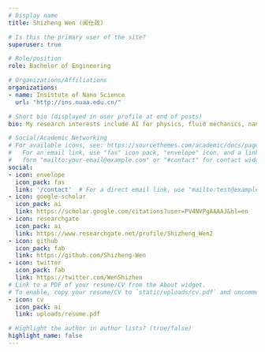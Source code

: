 ```yaml
---
# Display name
title: Shizheng Wen (闻仕政)

# Is this the primary user of the site?
superuser: true

# Role/position
role: Bachelor of Engineering

# Organizations/Affiliations
organizations:
- name: Insistute of Nano Science
  url: "http://ins.nuaa.edu.cn/"

# Short bio (displayed in user profile at end of posts)
bio: My research interests include AI for physics, fluid mechanics, nanoscale heat transfer and biophysics.

# Social/Academic Networking
# For available icons, see: https://sourcethemes.com/academic/docs/page-builder/#icons
#   For an email link, use "fas" icon pack, "envelope" icon, and a link in the
#   form "mailto:your-email@example.com" or "#contact" for contact widget.
social:
- icon: envelope
  icon_pack: fas
  link: '/contact'  # For a direct email link, use "mailto:test@example.org".
- icon: google-scholar
  icon_pack: ai
  link: https://scholar.google.com/citations?user=PV4NVPgAAAAJ&hl=en
- icon: researchgate
  icon_pack: ai
  link: https://www.researchgate.net/profile/Shizheng_Wen2
- icon: github
  icon_pack: fab
  link: https://github.com/Shizheng-Wen
- icon: twitter
  icon_pack: fab
  link: https://twitter.com/WenShizhen
# Link to a PDF of your resume/CV from the About widget.
# To enable, copy your resume/CV to `static/uploads/cv.pdf` and uncomment the lines below.
- icon: cv
  icon_pack: ai
  link: uploads/resume.pdf

# Highlight the author in author lists? (true/false)
highlight_name: false
---
```


